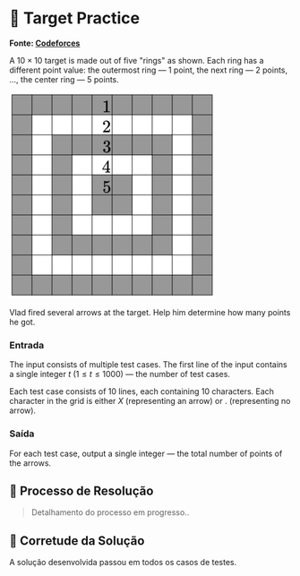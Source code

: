 # 🎯 Target Practice

**Fonte: [Codeforces](https://codeforces.com/contest/1873/problem/C)**

A $10×10$ target is made out of five "rings" as shown. Each ring has a different point value: the outermost ring — 1 point, the next ring — 2 points, ..., the center ring — 5 points.

![img](img/image.png)

Vlad fired several arrows at the target. Help him determine how many points he got.

### Entrada
The input consists of multiple test cases. The first line of the input contains a single integer $t$ ($1≤t≤1000$) — the number of test cases.

Each test case consists of 10 lines, each containing 10 characters. Each character in the grid is either $X$ (representing an arrow) or $.$ (representing no arrow).

### Saída
For each test case, output a single integer — the total number of points of the arrows.

## 🧩 Processo de Resolução

> Detalhamento do processo em progresso..

## 📝 Corretude da Solução
A solução desenvolvida passou em todos os casos de testes.

